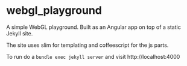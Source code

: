 webgl_playground
================

A simple WebGL playground. Built as an Angular app on top of a static Jekyll site. 


The site uses slim for templating and coffeescript for the js parts. 

To run do a `bundle exec jekyll server` and visit http://localhost:4000
